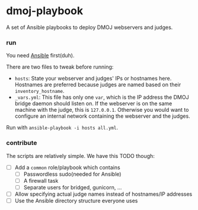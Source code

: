 # dmoj-playbook

A set of Ansible playbooks to deploy DMOJ webservers and judges.

### run

You need [Ansible](https://docs.ansible.com/ansible/latest/installation_guide/intro_installation.html) first(duh).

There are two files to tweak before running:

- `hosts`: State your webserver and judges' IPs or hostnames here. Hostnames are preferred because judges are named based on their `inventory_hostname`.
- `_vars.yml`: This file has only one `var`, which is the IP address the DMOJ bridge daemon should listen on. If the webserver is on the same machine with the judge, this is `127.0.0.1`. Otherwise you would want to configure an internal network containing the webserver and the judges.

Run with `ansible-playbook -i hosts all.yml`.

### contribute

The scripts are relatively simple. We have this TODO though:

- [ ] Add a `common` role/playbook which contains
	- [ ] Passwordless sudo(needed for Ansible)
	- [ ] A firewall task
	- [ ] Separate users for bridged, gunicorn, ...
- [ ] Allow specifying actual judge names instead of hostnames/IP addresses
- [ ] Use the Ansible directory structure everyone uses
